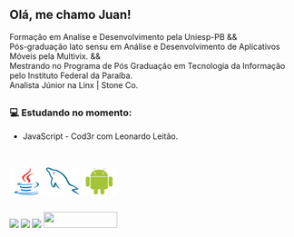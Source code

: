 ## Olá, me chamo Juan!
Formação em Analíse e Desenvolvimento pela Uniesp-PB  &&<br/>
Pós-graduação lato sensu em Análise e Desenvolvimento de Aplicativos Móveis pela Multivix. &&<br/>
Mestrando no Programa de Pós Graduação em Tecnologia da Informação pelo Instituto Federal da Paraíba.
<br> Analista Júnior na Linx | Stone Co.

##

### 💻 Estudando no momento:
* JavaScript - Cod3r com Leonardo Leitão.
##

  <div style="display: inline_block"><br>
  <img align="center" alt="Juan-Java" height="50" width="60" src="https://raw.githubusercontent.com/devicons/devicon/master/icons/java/java-original.svg">
  <img align="center" alt="Juan-Mysql" height="50" width="60" src="https://raw.githubusercontent.com/devicons/devicon/master/icons/mysql/mysql-original.svg">
    <img align="center" alt="Juan-Android" height="50" width="60" src="https://raw.githubusercontent.com/devicons/devicon/master/icons/android/android-original.svg">
  <!--img align="center" alt="Juan-Firebird" height="50" width="60" src="https://www.firebirddevelopersday.com.br/fdd/2019/assets/img/preview/big-fdd-logo.png"-->
</div>
  
  ##
  
</a> 
  <a href="https://www.linkedin.com/in/juancassiomarques/" target="_blank"><img src="https://img.shields.io/badge/-LinkedIn-%230077B5?style=for-the-badge&logo=linkedin&logoColor=black" target="_blank"></a> 
  <a href="mailto:juancassiomarques@gmail.com"><img src="https://img.shields.io/badge/-Gmail-%23333?style=for-the-badge&logo=gmail&logoColor=white" target="_blank"></a>
  <a href="https://instagram.com/juancassioo" target="_blank"><img src="https://img.shields.io/badge/-Instagram-%23E4480F?style=for-the-badge&logo=instagram&logoColor=black" target="_blank"></a>
  <a href="https://play.google.com/store/apps/developer?id=Supervisiona+Tecnologias"><img height="28" width="130" src="https://logodownload.org/wp-content/uploads/2019/06/google-play-logo-2.png" class="media-object  img-responsive img-thumbnail"></a>

  
 
